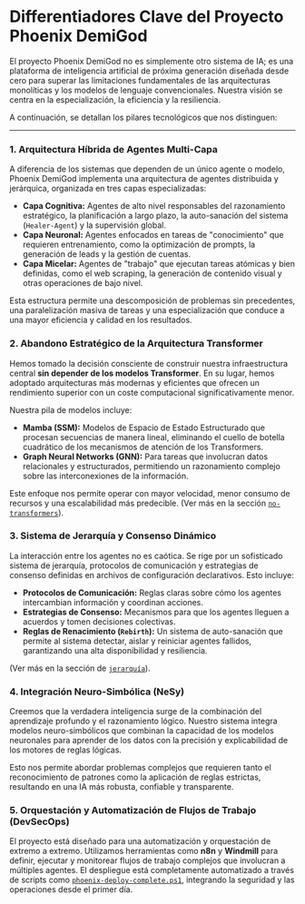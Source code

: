 # Differentiadores Clave del Proyecto Phoenix DemiGod

El proyecto Phoenix DemiGod no es simplemente otro sistema de IA; es una plataforma de inteligencia artificial de próxima generación diseñada desde cero para superar las limitaciones fundamentales de las arquitecturas monolíticas y los modelos de lenguaje convencionales. Nuestra visión se centra en la especialización, la eficiencia y la resiliencia.

A continuación, se detallan los pilares tecnológicos que nos distinguen:

---

### 1. Arquitectura Híbrida de Agentes Multi-Capa

A diferencia de los sistemas que dependen de un único agente o modelo, Phoenix DemiGod implementa una arquitectura de agentes distribuida y jerárquica, organizada en tres capas especializadas:

-   **Capa Cognitiva:** Agentes de alto nivel responsables del razonamiento estratégico, la planificación a largo plazo, la auto-sanación del sistema (`Healer-Agent`) y la supervisión global.
-   **Capa Neuronal:** Agentes enfocados en tareas de "conocimiento" que requieren entrenamiento, como la optimización de prompts, la generación de leads y la gestión de cuentas.
-   **Capa Micelar:** Agentes de "trabajo" que ejecutan tareas atómicas y bien definidas, como el web scraping, la generación de contenido visual y otras operaciones de bajo nivel.

Esta estructura permite una descomposición de problemas sin precedentes, una paralelización masiva de tareas y una especialización que conduce a una mayor eficiencia y calidad en los resultados.

### 2. Abandono Estratégico de la Arquitectura Transformer

Hemos tomado la decisión consciente de construir nuestra infraestructura central **sin depender de los modelos Transformer**. En su lugar, hemos adoptado arquitecturas más modernas y eficientes que ofrecen un rendimiento superior con un coste computacional significativamente menor.

Nuestra pila de modelos incluye:

-   **Mamba (SSM):** Modelos de Espacio de Estado Estructurado que procesan secuencias de manera lineal, eliminando el cuello de botella cuadrático de los mecanismos de atención de los Transformers.
-   **Graph Neural Networks (GNN):** Para tareas que involucran datos relacionales y estructurados, permitiendo un razonamiento complejo sobre las interconexiones de la información.

Este enfoque nos permite operar con mayor velocidad, menor consumo de recursos y una escalabilidad más predecible. (Ver más en la sección [`no-transformers`](../no-transformers/README.md)).

### 3. Sistema de Jerarquía y Consenso Dinámico

La interacción entre los agentes no es caótica. Se rige por un sofisticado sistema de jerarquía, protocolos de comunicación y estrategias de consenso definidas en archivos de configuración declarativos. Esto incluye:

-   **Protocolos de Comunicación:** Reglas claras sobre cómo los agentes intercambian información y coordinan acciones.
-   **Estrategias de Consenso:** Mecanismos para que los agentes lleguen a acuerdos y tomen decisiones colectivas.
-   **Reglas de Renacimiento (`Rebirth`):** Un sistema de auto-sanación que permite al sistema detectar, aislar y reiniciar agentes fallidos, garantizando una alta disponibilidad y resiliencia.

(Ver más en la sección de [`jerarquía`](../hierarchy/README.md)).

### 4. Integración Neuro-Simbólica (NeSy)

Creemos que la verdadera inteligencia surge de la combinación del aprendizaje profundo y el razonamiento lógico. Nuestro sistema integra modelos neuro-simbólicos que combinan la capacidad de los modelos neuronales para aprender de los datos con la precisión y explicabilidad de los motores de reglas lógicas.

Esto nos permite abordar problemas complejos que requieren tanto el reconocimiento de patrones como la aplicación de reglas estrictas, resultando en una IA más robusta, confiable y transparente.

### 5. Orquestación y Automatización de Flujos de Trabajo (DevSecOps)

El proyecto está diseñado para una automatización y orquestación de extremo a extremo. Utilizamos herramientas como **n8n** y **Windmill** para definir, ejecutar y monitorear flujos de trabajo complejos que involucran a múltiples agentes. El despliegue está completamente automatizado a través de scripts como [`phoenix-deploy-complete.ps1`](../../phoenix-deploy-complete.ps1), integrando la seguridad y las operaciones desde el primer día.